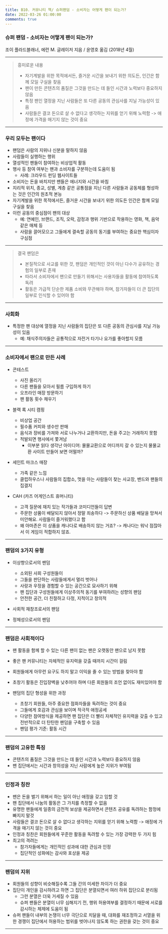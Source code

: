 ```yaml
---
title: B10. 커뮤니티 책/ 슈퍼팬덤 - 소비자는 어떻게 팬이 되는가?
date: 2022-03-26 01:00:00
comments: true
---
```


### 슈퍼 팬덤 - 소비자는 어떻게 팬이 되는가?

조이 플라드블래너, 에런 M. 글레이저 지음 / 윤영호 옮김 (2018년 4월)

---

> 흥미로운 내용
> - 자기계발을 위한 목적에서든, 즐거운 시간을 보내기 위한 의도든, 인간은 함께 모일 구실을 찾음
> - 팬이 만든 콘텐츠의 품질은 그것을 만드는 데 들인 시간과 노력보다 중요하지 않음
> - 특정 팬인 열정을 지닌 사람들은 또 다른 공동의 관심사를 지닐 가능성이 있음
> - 사람들은 결코 돈으로 살 수 없다고 생각하는 지위를 얻기 위해 노력함 -> 애정에 가격을 매기지 않는 것이 중요

---

### 우리 모두는 팬이다
- 팬덤은 사람의 지위나 신분을 말하지 않음
- 사람들이 실행하는 행위
- 열성적인 팬들이 참여하는 비상업적 활동
- 행사 등 참여 여부는 팬과 소비자를 구분하는데 도움이 됨
    - 사례: 크라우드 펀딩 웹사이트들
- 소비자는 돈을 바치지만 팬들은 에너지와 시간을 바침
- 지리적 위치, 종교, 성별, 계층 같은 공통점을 지닌 다른 사람들과 공동체를 형성하는 것은 인간의 원초적 본능
- 자기계발을 위한 목적에서든, 즐거운 시간을 보내기 위한 의도든 인간은 함께 모일 구실을 찾음
- 이런 공동의 중심점이 팬의 대상
    - 예: 연예인, 브랜드, 조직, 오락, 감정과 행위 기반으로 작용하는 영화, 책, 음악 같은 매체 등
    - 사람을 끌어모으고 그들에게 결속할 공동의 동기를 부여하는 중요한 핵심이자 구심점

---

> 결국 팬덤은
> -  본질적으로 사교를 위한 것, 팬덤은 개인적인 것이 아닌 다수가 공유하는 경험의 일부로 존재
> - 따라서 소비자에서 팬으로 만들기 위해서는 사용자들을 활동에 참여하도록 독려
> - 활동은 가급적 단순한 제품 소비와 무관해야 하며, 참가자들이 더 큰 집단의 일부로 인식할 수 있어야 함

---

### 사회화
- 특정한 팬 대상에 열정을 지닌 사람들의 집단은 또 다른 공동의 관심사를 지닐 가능성이 있음
    - 예: 채식주의자들은 공통적으로 자전거 타기나 요가를 좋아할지 모름

---

### 소비자에서 팬으로 만든 사례

- 콘테스트
    - 사진 올리기
    - 다른 팬들을 모아서 필름 구입하게 하기
    - 오프라인 매장 방문하기
    - 팬 활동 횟수 채우기

- 블랙 록 시티 캠핑
    - 비상업 공간
    - 필수품 커피와 생수만 판매
    - 음식과 장비를 가져와 서로 나누거나 교환하지만, 돈을 주고는 거래하지 못함
    - 적발되면 행사에서 쫓겨남
        - 이부분 읽다 생각난 아이디어: 물물교환으로 어디까지 갈 수 있는지 물물교환 사이트 만들어 보면 어떨까?

- 세인트 마크스 매장
    - 가족 같은 느낌
    - 클럽하우스나 사람들의 집합소, 멋을 아는 사람들이 찾는 사교장, 밴드와 팬들의 집결지 

- CAH (카즈 어게인스트 휴머니티)
    - 고객 질문에 재치 있는 작가들과 코미디언들이 답변
    - 주문한 상품이 배달되지 않아서 정말 죄송하다 -> 주문하신 상품 배달을 망쳐서 미안해요. 사람들이 즐거워했다고 함
    - 왜 아마존은 이 상품을 캐나다로 배송하지 않는 거죠? -> 캐나다는 워낙 점잖아서 이 게임이 적합하지 않죠.

---

### 팬덤의 3가지 유형

- 이상향으로서의 팬덤
    - 소외된 사회 구성원들이
    - 그들을 판단하는 사람들에게서 멀리 벗어나
    - 사랑과 우정을 경험할 수 있는 공간으로 묘사하기 위해 
    - 팬 집단과 구성원들에게 이상주의적 동기를 부여하려는 성향의 팬덤
    - 안전한 공간, 더 친절하고 다정, 지적이고 창의적

- 사회적 재창조로서의 팬덤

- 정체성으로서의 팬덤

---

### 팬덤은 사회적이다

- 팬 활동을 함께 할 수 있는 다른 팬이 없는 팬은 오랫동안 팬으로 남지 못함
- 좋은 팬 커뮤니티는 자체적인 유지력을 갖출 때까지 시간이 걸림
- 회원들에게 아무런 요구도 하지 말고 이익을 줄 수 있는 방법을 찾아야 함
- 초창기 활동은 진입장벽을 낮추어야 하며 다른 회원들의 조언 없이도 재미있어야 함

- 팬덤의 집단 형성을 위한 과정
    - 초창기 회원들, 아주 중요한 점화자들을 독려하는 것이 중요
    - 그들에게 호감과 관심을 보이며 적극적 애정공세
    - 다양한 참여방식을 제공하면 팬 집단은 더 빨리 자체적인 유지력을 갖출 수 있고 전반적으로 더 탄탄한 팬덤을 구축할 수 있음
    - 팬덤 평가 기준: 활동 시간

---

### 팬덤의 고유한 특징

- 콘텐츠의 품질은 그것을 만드는 데 들인 시간과 노력보다 중요하지 않음
- 팬 집단에서는 시간과 창의성을 지닌 사람에게 높은 지위가 부여됨

---

### 인정과 칭찬

- 팬은 돈을 벌기 위해서 하는 일이 아닌 애정을 갖고 임할 것
- 팬 집단에서 나눔의 활동은 그 가치를 측정할 수 없음
- 유명한 팬들에게 일종의 금전적 보상을 제공하면서 콘텐츠 공유를 독려하는 함정에 빠지지 말것
- 사람들은 결코 돈으로 살 수 없다고 생각하는 지위를 얻기 위해 노력함 -> 애정에 가격을 매기지 않는 것이 중요
- 인정과 칭찬은 회원들에게 꾸준한 활동을 독려할 수 있는 가장 강력한 두 가지 힘
- 최고의 격려는 
    - 참가자들에게는 개인적인 성과에 대한 관심과 인정
    - 집단적인 성화에는 감사와 포상을 제공

---

### 팬덤의 지위

- 회원들의 성향이 비슷해질수록 그들 간의 미세한 차이가 더 중요
- 집단이 개인을 감시하려고 하면 그 집단은 분열되면서 여러 하위 집단으로 분리됨
    - 그런 분열은 더욱 거세질 수 있음
    - 슈퍼 팬들은 분열이 너무 심해지기 전, 행위 허용여부를 결정하기 때문에 서로를 감시하는 체제에 도움이 됨
- 슈퍼 팬들이 내부의 논쟁이 너무 극단으로 치달을 때, 대화를 재조정하고 서열을 위한 경쟁이 집단에서 허용하는 범위를 벗어나지 않도록 하는 권한을 갖는 것이 중요


---

